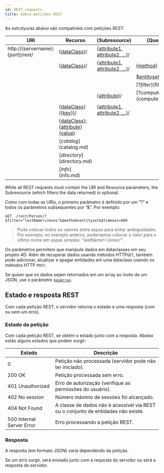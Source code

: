 ```yaml
---
id: REST_requests
title: Sobre petições REST
---
```



As estrutyuras abaixo são compatíveis com petições REST:

| URI                              | Recurso                                                                     | {Subresource}                                                              | {Querystring}                                                   |
| -------------------------------- | --------------------------------------------------------------------------- | -------------------------------------------------------------------------- | --------------------------------------------------------------- |
| http://{servername}:{port}/rest/ | [{dataClass}](%7BdataClass%7D.html)/                                        | [{attribute1, attribute2, ...}](manData.html#selecting-attributes-to-get)/ |                                                                 |
|                                  | [{dataClass}](%7BdataClass%7D.html)/                                        | [{attribute1, attribute2, ...}](manData.html#selecting-attributes-to-get)/ | [{method}](%7BdataClass%7D.html#dataclassmethod)                |
|                                  |                                                                             |                                                                            | [$entityset/{entitySetID}](entityset.html#entitysetentitysetid) |
|                                  |                                                                             |                                                                            | [?$filter]($filter.md)                                          |
|                                  |                                                                             | [{attribute}](manData.html#selecting-attributes-to-get)/                   | [?$compute]($compute.md)                                        |
|                                  | [{dataClass}({key})](%7BdataClass%7D.html#dataclasskey)/                    | [{attribute1, attribute2, ...}](manData.html#selecting-attributes-to-get)/ |                                                                 |
|                                  | [{dataClass}:{attribute}(value)](%7BdataClass%7D%7Battribute%7D_value.html) |                                                                            |                                                                 |
|                                  | [$catalog]($catalog.md)                                                     |                                                                            |                                                                 |
|                                  | [$directory]($directory.md)                                                 |                                                                            |                                                                 |
|                                  | [$info]($info.md)                                                           |                                                                            |                                                                 |


While all REST requests must contain the URI and Resource parameters, the Subresource (which filters the data returned) is optional.

Como com todas as URIs, o primeiro parâmetro é definido por um “?” e todos os parâmetros subsequentes por “&”. Por exemplo:

 `GET  /rest/Person/?$filter="lastName!=Jones"&$method=entityset&$timeout=600`
> Pode colocar todos os valores entre aspas para evitar ambiguidades. Por exemplo, no exemplo anterior, poderíamos colocar o valor para o último nome em aspas simples: "lastName!='Jones'".

Os parâmetros permitem que manipule dados em dataclasses em seu projeto 4D. Além de recuperar dados usando métodos HTTP`GET`, também pode adicionar, atualizar e apagar entidades em uma dataclass usando os métodos HTTP `POST`.

Se quiser que os dados sejam retornados em um array ao invés de um JSON, use o parâmetro [`$asArray`]($asArray.md).


## Estado e resposta REST
Com cada petição REST, o servidor retorna o estado e uma resposta (com ou sem um erro).

### Estado da petição
Com cada petição REST, se obtém o estado junto com a resposta. Abaixo estão alguns estados que podem surgir:

| Estado                    | Descrição                                                                         |
| ------------------------- | --------------------------------------------------------------------------------- |
| 0                         | Petição não processada (servidor pode não ter iniciado).                          |
| 200 OK                    | Petição processada sem erro.                                                      |
| 401 Unauthorized          | Erro de autorização (verifique as permissões do usuário).                         |
| 402 No session            | Número máximo de sessões foi alcançado.                                           |
| 404 Not Found             | A classe de dados não é acessível via REST ou o conjunto de entidades não existe. |
| 500 Internal Server Error | Erro processando a petição REST.                                                  |

### Resposta

A resposta (em formato JSON) varia dependendo da petição.

Se um erro surgir, será enviado junto com a resposta do servidor ou será a resposta do servidor.

 


